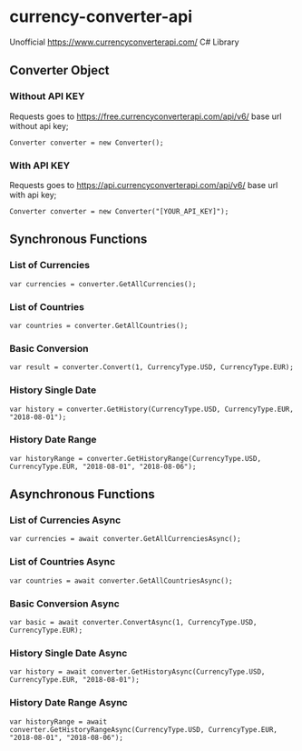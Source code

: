 # currency-converter-api
Unofficial https://www.currencyconverterapi.com/ C# Library

## Converter Object
### Without API KEY
Requests goes to https://free.currencyconverterapi.com/api/v6/ base url without api key;
```
Converter converter = new Converter();
```

### With API KEY
Requests goes to https://api.currencyconverterapi.com/api/v6/ base url with api key;
```
Converter converter = new Converter("[YOUR_API_KEY]");
```

## Synchronous Functions
### List of Currencies
```
var currencies = converter.GetAllCurrencies();
```

### List of Countries
```
var countries = converter.GetAllCountries();
```

### Basic Conversion
```
var result = converter.Convert(1, CurrencyType.USD, CurrencyType.EUR);
```

### History Single Date
```
var history = converter.GetHistory(CurrencyType.USD, CurrencyType.EUR, "2018-08-01");
```

### History Date Range
```
var historyRange = converter.GetHistoryRange(CurrencyType.USD, CurrencyType.EUR, "2018-08-01", "2018-08-06");
```

## Asynchronous Functions
### List of Currencies Async
```
var currencies = await converter.GetAllCurrenciesAsync();
```

### List of Countries Async
```
var countries = await converter.GetAllCountriesAsync();
```

### Basic Conversion Async
```
var basic = await converter.ConvertAsync(1, CurrencyType.USD, CurrencyType.EUR);
```

### History Single Date Async
```
var history = await converter.GetHistoryAsync(CurrencyType.USD, CurrencyType.EUR, "2018-08-01");
```

### History Date Range Async
```
var historyRange = await converter.GetHistoryRangeAsync(CurrencyType.USD, CurrencyType.EUR, "2018-08-01", "2018-08-06");
```
